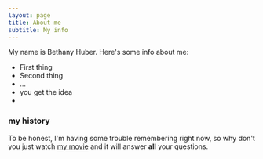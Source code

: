 ```yaml
---
layout: page
title: About me
subtitle: My info
---
```


My name is Bethany Huber.  Here's some info about me:

- First thing
- Second thing
- ...
- you get the idea
-


### my history

To be honest, I'm having some trouble remembering right now, so why don't you just watch [my movie](http://en.wikipedia.org/wiki/The_Princess_Bride_%28film%29) and it will answer **all** your questions.
